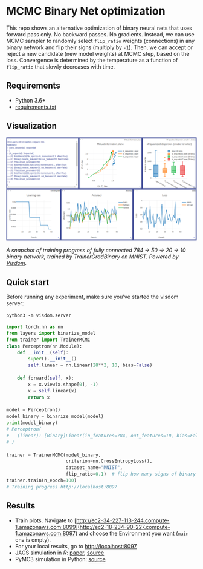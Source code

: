 # MCMC Binary Net optimization

This repo shows an alternative optimization of binary neural nets that uses forward pass only. No backward passes. No gradients. Instead, we can use MCMC sampler to randomly select `flip_ratio` weights (connections) in any binary network and flip their signs (multiply by `-1`). Then, we can accept or reject a new candidate (new model weights) at MCMC step, based on the loss. Convergence is determined by the temperature as a function of `flip_ratio` that slowly decreases with time.

## Requirements

* Python 3.6+
* [requirements.txt](requirements.txt)


## Visualization

![](images/visdom.png)

_A snapshot of training progress of fully connected 784 -> 50 -> 20 -> 10 binary network, trained by TrainerGradBinary on MNIST. Powered by [Visdom](https://github.com/facebookresearch/visdom)._


## Quick start

Before running any experiment, make sure you've started the visdom server:

`python3 -m visdom.server`

```python
import torch.nn as nn
from layers import binarize_model
from trainer import TrainerMCMC
class Perceptron(nn.Module):
    def __init__(self):
        super().__init__()
        self.linear = nn.Linear(28**2, 10, bias=False)
    
    def forward(self, x):
        x = x.view(x.shape[0], -1)
        x = self.linear(x)
        return x

model = Perceptron()
model_binary = binarize_model(model)
print(model_binary)
# Perceptron(
#   (linear): [Binary]Linear(in_features=784, out_features=10, bias=False)
# )

trainer = TrainerMCMC(model_binary,
                      criterion=nn.CrossEntropyLoss(),
                      dataset_name="MNIST",
                      flip_ratio=0.1)  # flip how many signs of binary weights at MCMC step
trainer.train(n_epoch=100)
# Training progress http://localhost:8097
```

## Results

* Train plots. Navigate to [http://ec2-34-227-113-244.compute-1.amazonaws.com:8099](http://ec2-18-234-90-227.compute-1.amazonaws.com:8097) and choose the Environment you want (`main` env is empty).
* For your local results, go to [http://localhost:8097](http://localhost:8097)
* JAGS simulation in _R_: [paper](MCMC/paper.pdf), [source](MCMC/mnist56_jags.R)
* PyMC3 simulation in Python: [source](MCMC/mnist56_pymc.py)
